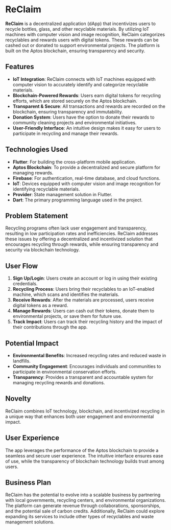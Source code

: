 # ReClaim

**ReClaim** is a decentralized application (dApp) that incentivizes users to recycle bottles, glass, and other recyclable materials. By utilizing IoT machines with computer vision and image recognition, ReClaim categorizes recyclables and rewards users with digital tokens. These rewards can be cashed out or donated to support environmental projects. The platform is built on the Aptos blockchain, ensuring transparency and security.

## Features

- **IoT Integration**: ReClaim connects with IoT machines equipped with computer vision to accurately identify and categorize recyclable materials.
- **Blockchain-Powered Rewards**: Users earn digital tokens for recycling efforts, which are stored securely on the Aptos blockchain.
- **Transparent & Secure**: All transactions and rewards are recorded on the blockchain, ensuring transparency and immutability.
- **Donation System**: Users have the option to donate their rewards to community cleaning projects and environmental initiatives.
- **User-Friendly Interface**: An intuitive design makes it easy for users to participate in recycling and manage their rewards.

## Technologies Used

- **Flutter**: For building the cross-platform mobile application.
- **Aptos Blockchain**: To provide a decentralized and secure platform for managing rewards.
- **Firebase**: For authentication, real-time database, and cloud functions.
- **IoT**: Devices equipped with computer vision and image recognition for identifying recyclable materials.
- **Provider**: State management solution in Flutter.
- **Dart**: The primary programming language used in the project.

## Problem Statement

Recycling programs often lack user engagement and transparency, resulting in low participation rates and inefficiencies. ReClaim addresses these issues by offering a decentralized and incentivized solution that encourages recycling through rewards, while ensuring transparency and security via blockchain technology.

## User Flow

1. **Sign Up/Login**: Users create an account or log in using their existing credentials.
2. **Recycling Process**: Users bring their recyclables to an IoT-enabled machine, which scans and identifies the materials.
3. **Receive Rewards**: After the materials are processed, users receive digital tokens as a reward.
4. **Manage Rewards**: Users can cash out their tokens, donate them to environmental projects, or save them for future use.
5. **Track Impact**: Users can track their recycling history and the impact of their contributions through the app.

## Potential Impact

- **Environmental Benefits**: Increased recycling rates and reduced waste in landfills.
- **Community Engagement**: Encourages individuals and communities to participate in environmental conservation efforts.
- **Transparency**: Provides a transparent and accountable system for managing recycling rewards and donations.

## Novelty

ReClaim combines IoT technology, blockchain, and incentivized recycling in a unique way that enhances both user engagement and environmental impact.

## User Experience

The app leverages the performance of the Aptos blockchain to provide a seamless and secure user experience. The intuitive interface ensures ease of use, while the transparency of blockchain technology builds trust among users.

## Business Plan

ReClaim has the potential to evolve into a scalable business by partnering with local governments, recycling centers, and environmental organizations. The platform can generate revenue through collaborations, sponsorships, and the potential sale of carbon credits. Additionally, ReClaim could explore expanding its services to include other types of recyclables and waste management solutions.
